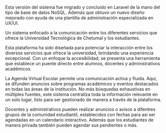 Esta versión del sistema fue migrado y concluido en Laravel de la mano del tipo de base de datos NoSQL. Además que obtuvo un nuevo diseño mejorado con ayuda de una plantilla de administración especializada en UX/UI.

Un sistema enfocado a la comunicación entre los diferentes servicios que ofrece la Universidad Tecnológica de Chetumal y los estudiantes.

Esta plataforma ha sido diseñada para potenciar la interacción entre los diversos servicios que ofrece la universidad, brindando una experiencia excepcional. Con un enfoque la accesibilidad, se presenta una herramienta que establece un puente directo entre alumnos, docentes y administrativos académicos.

La Agenda Virtual Escolar permite una comunicación activa y fluida. Aquí, se difunden anuncios sobre programas académicos y eventos destacados en todas las áreas de la institución. No más búsquedas exhaustivas en múltiples fuentes, este sistema centraliza toda la información relevante en un solo lugar, listo para ser gestionado de manera a través de la plataforma.

Docentes y administrativos pueden realizar anuncios o avisos a difentres grupos de la comunidad estudiantil, establecidos con fechas para así ser agendadas en un calendario interactivo. Además que los estudiantes de manera privada también pueden agendar sus pendientes o más.
